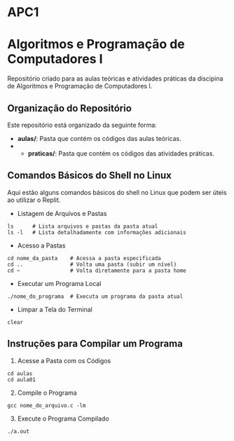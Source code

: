 # APC1
# Algoritmos e Programação de Computadores I
Repositório criado para as aulas teóricas e atividades práticas da discipina de Algoritmos e Programação de Computadores I.
## Organização do Repositório
Este repositório está organizado da seguinte forma:
- **aulas/**: Pasta que contém os códigos das aulas teóricas.
- - **praticas/**: Pasta que contém os códigos das atividades práticas.
## Comandos Básicos do Shell no Linux
Aqui estão alguns comandos básicos do shell no Linux que podem ser úteis ao utilizar o Replit.
- Listagem de Arquivos e Pastas
```shell
ls      # Lista arquivos e pastas da pasta atual
ls -l   # Lista detalhadamente com informações adicionais
```
- Acesso a Pastas
```shell
cd nome_da_pasta    # Acessa a pasta especificada
cd ..               # Volta uma pasta (subir um nível)
cd ~                # Volta diretamente para a pasta home
```
- Executar um Programa Local
```shell
./nome_do_programa  # Executa um programa da pasta atual
```
- Limpar a Tela do Terminal
```shell
clear
```
## Instruções para Compilar um Programa 
1. Acesse a Pasta com os Códigos
```shell
cd aulas
cd aula01
```
2. Compile o Programa
```shell
gcc nome_do_arquivo.c -lm
```
3. Execute o Programa Compilado
```shell
./a.out
```